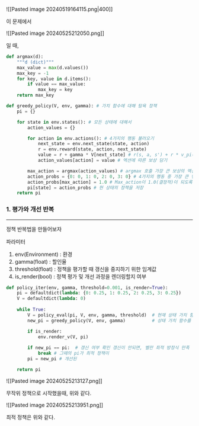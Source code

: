 ![[Pasted image 20240519164115.png|400]]

이 문제에서

![[Pasted image 20240525212050.png]]

일 때, 

``` python
def argmax(d):
    """d (dict)"""
    max_value = max(d.values())
    max_key = -1
    for key, value in d.items():
        if value == max_value:
            max_key = key
    return max_key

def greedy_policy(V, env, gamma): # 가치 함수에 대해 탐욕 정책
    pi = {} 

    for state in env.states(): # 모든 상태에 대해서
        action_values = {}

        for action in env.actions(): # 4가지의 행동 불러오기 
            next_state = env.next_state(state, action)
            r = env.reward(state, action, next_state)
            value = r + gamma * V[next_state] # r(s, a, s') + r * v_pi(s')계산
            action_values[action] = value # 엑션에 따른 보상 담기

        max_action = argmax(action_values) # argmax 호출 가장 큰 보상의 액션 인덱스 추출
        action_probs = {0: 0, 1: 0, 2: 0, 3: 0} # 4가지의 행동 중 가장 큰 행동 중에
        action_probs[max_action] = 1.0 # Max_action이 1.0(결정적)이 되도록 확률 분포 생성
        pi[state] = action_probs # 현 상태의 정책을 저장
    return pi
```

### 1. 평가와 개선 반복
---
정책 반복법을 만들어보자

파라미터
1. env(Environment) : 환경
2. gamma(float) : 할인율
3. threshold(float) : 정책을 평가할 때 갱신을 중지하기 위한 임계값
4. is_render(bool) : 정책 평가 및 개선 과정을 렌더링할지 여부

``` python
def policy_iter(env, gamma, threshold=0.001, is_render=True):
    pi = defaultdict(lambda: {0: 0.25, 1: 0.25, 2: 0.25, 3: 0.25})
    V = defaultdict(lambda: 0)
    
    while True:
        V = policy_eval(pi, V, env, gamma, threshold)  # 현재 상태 가치 함수 반환
        new_pi = greedy_policy(V, env, gamma)          # 상태 가치 함수를 토대로 최적 정책 추출

        if is_render:
            env.render_v(V, pi)
            
        if new_pi == pi:  # 갱신 여부 확인 갱신이 안되면, 벨만 최적 방정식 만족
            break # 그때의 pi가 최적 정책이
        pi = new_pi # 개선된 

    return pi
```

![[Pasted image 20240525213127.png]] 

무작위 정책으로 시작했을때, 위와 같다.

![[Pasted image 20240525213951.png]]

최적 정책은 위와 같다. 


